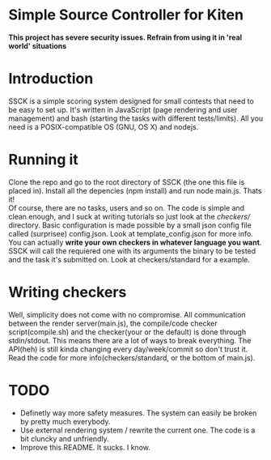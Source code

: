 Simple Source Controller for Kiten
=======

**This project has severe security issues. Refrain from using it in 'real world' situations**

# Introduction
SSCK is a simple scoring system designed for small contests that need to be easy to set up. It's written in JavaScript (page rendering and user management) and bash (starting the tasks with different tests/limits). All you need is a POSIX-compatible OS (GNU, OS X) and nodejs.

# Running it
Clone the repo and go to the root directory of SSCK (the one this file is placed in). Install all the depencies (npm install) and run node main.js. Thats it!  
Of course, there are no tasks, users and so on. The code is simple and clean enough, and I suck at writing tutorials so just look at the *checkers/* directory.
Basic configuration is made possible by a small json config file called (surprisee) config.json. Look at template\_config.json for more info.  
You can actually **write your own checkers in whatever language you want**. SSCK will call the requiered one with its arguments the binary to be tested and the task it's submitted on. Look at checkers/standard for a example.  

# Writing checkers
Well, simplicity does not come with no compromise. All communication between the render server(main.js), the compile/code checker script(compile.sh) and the checker(your or the default) is done through stdin/stdout. This means there are a lot of ways to break everything. The API(heh) is still kinda changing every day/week/commit so don't trust it. Read the code for more info(checkers/standard, or the bottom of main.js).

# TODO
 * Definetly way more safety measures. The system can easily be broken by pretty much everybody.
 * Use external rendering system / rewrite the current one. The code is a bit cluncky and unfriendly.
 * Improve this README. It sucks. I know.
